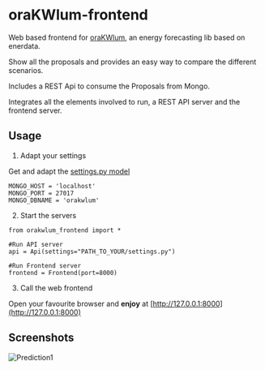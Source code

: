 # oraKWlum-frontend
Web based frontend for [oraKWlum](https://github.com/gisce/oraKWlum), an energy forecasting lib based on enerdata.

Show all the proposals and provides an easy way to compare the different scenarios.

Includes a REST Api to consume the Proposals from Mongo.

Integrates all the elements involved to run, a REST API server and the frontend server.




## Usage

1. Adapt your settings

Get and adapt the [settings.py model](https://github.com/gisce/oraKWlum-frontend/blob/master/orakwlum_frontend/api/settings.py)

```
MONGO_HOST = 'localhost'
MONGO_PORT = 27017
MONGO_DBNAME = 'orakwlum'
```


2. Start the servers

```
from orakwlum_frontend import *

#Run API server
api = Api(settings="PATH_TO_YOUR/settings.py")

#Run Frontend server
frontend = Frontend(port=8000)
```


3. Call the web frontend

Open your favourite browser and **enjoy** at [http://127.0.0.1:8000](http://127.0.0.1:8000)



## Screenshots

![Prediction1](https://raw.githubusercontent.com/gisce/oraKWlum-frontend/master/screenshots/demo.png)
